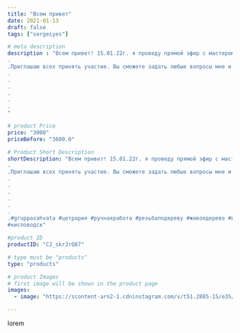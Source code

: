 ```yaml
---
title: "Всем привет"
date: 2021-01-13
draft: false
tags: ["sergeiyes"]

# meta description
description : "Всем привет! 15.01.22г. я проведу прямой эфир с мастером массажа. 
.
.Приглашаю всех принять участие. Вы сможете задать любые вопросы мне и Оксане.
.
.
.
.
.
.
"

# product Price
price: "3000"
priceBefore: "3600.0"

# Product Short Description
shortDescription: "Всем привет! 15.01.22г. я проведу прямой эфир с мастером массажа. 
.
.Приглашаю всех принять участие. Вы сможете задать любые вопросы мне и Оксане.
.
.
.
.
.
.
.#gruppazahvata #цетрария #ручнаяработа #резьбаподереву #живоедерево #вестивсети #исландскиймох #пятигорск #КРЫМ #Севастополь #sergeystar #железноводск #ставрополь #антисептик #подарок #cetrariya #grad_masterov #друзья #сувенир #природныйантибиотик #купитьцетрарию #zotzon #лучшийподарок #необыкновнныйподарок 
#кисловодск"

#product ID
productID: "CJ_skrJrQ87"

# type must be "products"
type: "products"

# product Images
# first image will be shown in the product page
images:
  - image: "https://scontent-arn2-1.cdninstagram.com/v/t51.2885-15/e35/138535752_312035680224090_1665045826215244662_n.jpg?se=7&tp=1&_nc_ht=scontent-arn2-1.cdninstagram.com&_nc_cat=106&_nc_ohc=gOHnEDDqpTAAX9as8no&ccb=7-4&oh=281e0a1530e5abb49fd50bcd95a662aa&oe=6085C989&_nc_sid=86f79a&ig_cache_key=MjQ4NTkwMTU1MzYxMjY4OTIxMQ%3D%3D.2-ccb7-4"

---
```

lorem
